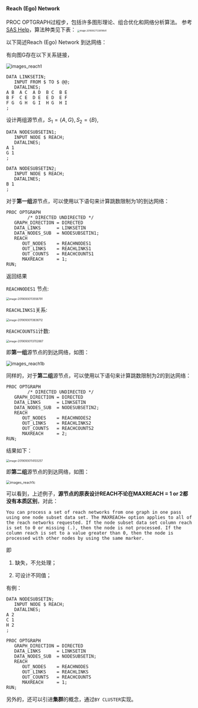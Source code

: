 #### Reach (Ego) Network

PROC OPTGRAPH过程步，包括许多图形理论、组合优化和网络分析算法。
参考[SAS Help](http://documentation.sas.com/?docsetId=procgralg&docsetTarget=procgralg_optgraph_details15.htm&docsetVersion=15.1&locale=zh-CN)，算法种类见下表：
<img src="../00.Source/02.Pict/image-20190927133819641.png" alt="image-20190927133819641" style="zoom:40%;" />

以下简述Reach (Ego) Network 到达网络：

有向图G存在以下关系链接，

<img src="../00.Source/02.Pict/images_reach1.png" alt="images_reach1" style="zoom:85%;" />

```SAS
DATA LINKSETIN;
   INPUT FROM $ TO $ @@;
   DATALINES;
A B  A C  A D  B C  B E
B F  C E  D E  E D  E F
F G  G H  G I  H G  H I
;
```

设计两组源节点，$S_1=\{A,G\}, S_2=\{B\}$,

```SAS
DATA NODESUBSETIN1;
   INPUT NODE $ REACH;
   DATALINES;
A 1
G 1
;

DATA NODESUBSETIN2;
   INPUT NODE $ REACH;
   DATALINES;
B 1
;
```

对于**第一组**源节点，可以使用以下语句来计算跳数限制为1的到达网络：

```sas
PROC OPTGRAPH
		/* DIRECTED UNDIRECTED */
   GRAPH_DIRECTION = DIRECTED
   DATA_LINKS      = LINKSETIN
   DATA_NODES_SUB  = NODESUBSETIN1;
   REACH
      OUT_NODES    = REACHNODES1
      OUT_LINKS    = REACHLINKS1
      OUT_COUNTS   = REACHCOUNTS1
      MAXREACH     = 1;
RUN;
```

返回结果

`REACHNODES1` 节点:

<img src="../00.Source/02.Pict/image-20190930113558791.png" alt="image-20190930113558791" style="zoom:50%;" />

`REACHLINKS1`关系:

<img src="../00.Source/02.Pict/image-20190930113636712.png" alt="image-20190930113636712" style="zoom:50%;" />

`REACHCOUNTS1`计数:

<img src="../00.Source/02.Pict/image-20190930113702887.png" alt="image-20190930113702887" style="zoom:50%;" />

即**第一组**源节点的到达网络，如图：

<img src="../00.Source/02.Pict/images_reach1b.png" alt="images_reach1b" style="zoom:85%;" />

同样的，对于**第二组**源节点，可以使用以下语句来计算跳数限制为2的到达网络：

```sas
PROC OPTGRAPH
		/* DIRECTED UNDIRECTED */
   GRAPH_DIRECTION = DIRECTED
   DATA_LINKS      = LINKSETIN
   DATA_NODES_SUB  = NODESUBSETIN2;
   REACH
      OUT_NODES    = REACHNODES2
      OUT_LINKS    = REACHLINKS2
      OUT_COUNTS   = REACHCOUNTS2
      MAXREACH     = 2;
RUN;
```

结果如下：

<img src="../00.Source/02.Pict/image-20190930114103257.png" alt="image-20190930114103257" style="zoom:50%;" />

即**第二组**源节点的到达网络，如图：

<img src="../00.Source/02.Pict/images_reach1c.png" alt="images_reach1c" style="zoom:65%;" />

可以看到，上述例子，**源节点的原表设计REACH不论在MAXREACH = 1 or 2都没有本质区别**，对此：

```
You can process a set of reach networks from one graph in one pass using one node subset data set. The MAXREACH= option applies to all of the reach networks requested. If the node subset data set column reach is set to 0 or missing (.), then the node is not processed. If the column reach is set to a value greater than 0, then the node is processed with other nodes by using the same marker.
```

即

1. 缺失，不允处理；

2. 可设计不同值；

有例：

```SAS
DATA NODESUBSETIN;
   INPUT NODE $ REACH;
   DATALINES;
A 2
C 1
H 2
;

PROC OPTGRAPH
   GRAPH_DIRECTION = DIRECTED
   DATA_LINKS      = LINKSETIN
   DATA_NODES_SUB  = NODESUBSETIN;
   REACH
      OUT_NODES    = REACHNODES
      OUT_LINKS    = REACHLINKS
      OUT_COUNTS   = REACHCOUNTS
      MAXREACH     = 1;
RUN;
```

另外的，还可以引进**集群**的概念，通过`BY CLUSTER`实现。